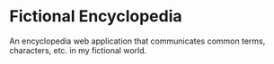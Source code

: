 # Fictional Encyclopedia
An encyclopedia web application that communicates common terms, characters, etc. in my fictional world.
